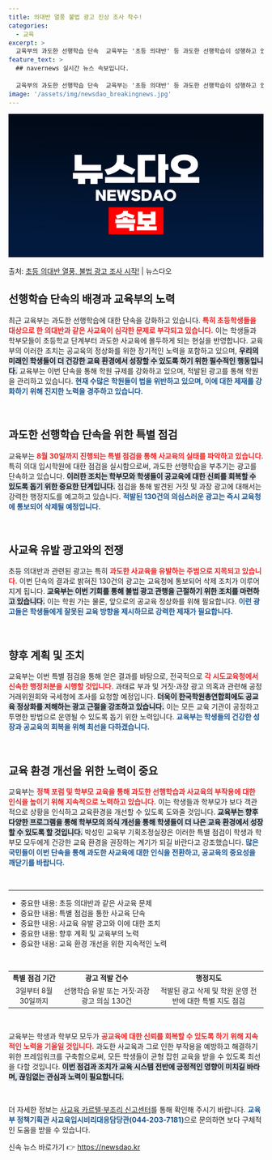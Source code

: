 ```yaml
---
title: 의대반 열풍 불법 광고 진상 조사 착수!
categories:
  - 교육
excerpt: >
  교육부의 과도한 선행학습 단속  교육부는 '초등 의대반' 등 과도한 선행학습이 성행하고 있는 점을 우려하여 …
feature_text: >
  ## navernews 실시간 뉴스 속보입니다.

  교육부의 과도한 선행학습 단속  교육부는 '초등 의대반' 등 과도한 선행학습이 성행하고 있는 점을 우려하여 …
image: '/assets/img/newsdao_breakingnews.jpg'
---
```


![뉴스다오 속보](/assets/img/newsdao_breakingnews.jpg)

<p>출처: <a href="https://newsdao.kr/5008" rel="dofollow">초등 의대반 열풍, 불법 광고 조사 시작!</a> | 뉴스다오</p>

<h2 data-ke-size="size26">선행학습 단속의 배경과 교육부의 노력</h2>

<p data-ke-size="size16">최근 교육부는 과도한 선행학습에 대한 단속을 강화하고 있습니다. <b><span style="color: #ee2323;">특히 초등학생들을 대상으로 한 의대반과 같은 사교육이 심각한 문제로 부각되고 있습니다.</span></b> 이는 학생들과 학부모들이 초등학교 단계부터 과도한 사교육에 몰두하게 되는 현실을 반영합니다. 교육부의 이러한 조치는 공교육의 정상화를 위한 장기적인 노력을 포함하고 있으며, <b><span style="background-color: #21538527;">우리의 미래인 학생들이 더 건강한 교육 환경에서 성장할 수 있도록 하기 위한 필수적인 행동입니다.</span></b> 교육부는 이번 단속을 통해 학원 규제를 강화하고 있으며, 적발된 광고를 통해 학원을 관리하고 있습니다. <b><span style="color: #1a5490;">현재 수많은 학원들이 법을 위반하고 있으며, 이에 대한 제재를 강화하기 위해 진지한 노력을 경주하고 있습니다.</span></b></p>

<p data-ke-size="size16">&nbsp;</p>

<h2 data-ke-size="size26">과도한 선행학습 단속을 위한 특별 점검</h2>

<p data-ke-size="size16">교육부는 <b><span style="color: #ee2323;">8월 30일까지 진행되는 특별 점검을 통해 사교육의 실태를 파악하고 있습니다.</span></b> 특히 의대 입시학원에 대한 점검을 실시함으로써, 과도한 선행학습을 부추기는 광고를 단속하고 있습니다. <b><span style="background-color: #21538527;">이러한 조치는 학부모와 학생들이 공교육에 대한 신뢰를 회복할 수 있도록 돕기 위한 중요한 단계입니다.</span></b> 점검을 통해 발견된 거짓 및 과장 광고에 대해서는 강력한 행정지도를 예고하고 있습니다. <b><span style="color: #1a5490;">적발된 130건의 의심스러운 광고는 즉시 교육청에 통보되어 삭제될 예정입니다.</span></b></p>

<p data-ke-size="size16">&nbsp;</p>

<h2 data-ke-size="size26">사교육 유발 광고와의 전쟁</h2>

<p data-ke-size="size16">초등 의대반과 관련된 광고는 특히 <b><span style="color: #ee2323;">과도한 사교육을 유발하는 주범으로 지목되고 있습니다.</span></b> 이번 단속의 결과로 밝혀진 130건의 광고는 교육청에 통보되어 삭제 조치가 이루어지게 됩니다. <b><span style="background-color: #21538527;">교육부는 이번 기회를 통해 불법 광고 관행을 근절하기 위한 조치를 마련하고 있습니다.</span></b> 이는 학원 가는 물론, 앞으로의 공교육 정상화를 위해 필요합니다. <b><span style="color: #1a5490;">이런 광고들은 학생들에게 잘못된 교육 방향을 제시하므로 강력한 제재가 필요합니다.</span></b></p>

<p data-ke-size="size16">&nbsp;</p>

<h2 data-ke-size="size26">향후 계획 및 조치</h2>

<p data-ke-size="size16">교육부는 이번 특별 점검을 통해 얻은 결과를 바탕으로, 전국적으로 <b><span style="color: #ee2323;">각 시도교육청에서 신속한 행정처분을 시행할 것입니다.</span></b> 과태료 부과 및 거짓·과장 광고 의혹과 관련해 공정거래위원회와 국세청에 조사를 요청할 예정입니다. <b><span style="background-color: #21538527;">더욱이 한국학원총연합회에도 공교육 정상화를 저해하는 광고 근절을 강조하고 있습니다.</span></b> 이는 모든 교육 기관이 공정하고 투명한 방법으로 운영될 수 있도록 돕기 위한 노력입니다. <b><span style="color: #1a5490;">교육부는 학생들의 건강한 성장과 공교육의 회복을 위해 최선을 다하겠습니다.</span></b></p>

<p data-ke-size="size16">&nbsp;</p>

<h2 data-ke-size="size26">교육 환경 개선을 위한 노력이 중요</h2>

<p data-ke-size="size16">교육부는 <b><span style="color: #ee2323;">정책 포럼 및 학부모 교육을 통해 과도한 선행학습과 사교육의 부작용에 대한 인식을 높이기 위해 지속적으로 노력하고 있습니다.</span></b> 이는 학생들과 학부모가 보다 객관적으로 상황을 인식하고 교육환경을 개선할 수 있도록 도와줄 것입니다. <b><span style="background-color: #21538527;">교육부는 향후 다양한 프로그램을 통해 학부모의 의식 개선을 통해 학생들이 더 나은 교육 환경에서 성장할 수 있도록 할 것입니다.</span></b> 박성민 교육부 기획조정실장은 이러한 특별 점검이 학생과 학부모 모두에게 건강한 교육 환경을 권장하는 계기가 되길 바란다고 강조했습니다. <b><span style="color: #1a5490;">많은 국민들이 이번 단속을 통해 과도한 사교육에 대한 인식을 전환하고, 공교육의 중요성을 깨닫기를 바랍니다.</span></b></p>

<p data-ke-size="size16">&nbsp;</p>

<hr>

<ul>
<li>중요한 내용: 초등 의대반과 같은 사교육 문제</li>
<li>중요한 내용: 특별 점검을 통한 사교육 단속</li>
<li>중요한 내용: 사교육 유발 광고와 이에 대한 조치</li>
<li>중요한 내용: 향후 계획 및 교육부의 노력</li>
<li>중요한 내용: 교육 환경 개선을 위한 지속적인 노력</li>
</ul>

<p data-ke-size="size16">&nbsp;</p>

<table style="width: 100%; border-collapse: collapse;">
<tr>
<td style="text-align: center; height: 17px;"><b>특별 점검 기간</b></td>
<td style="text-align: center; height: 17px;"><b>광고 적발 건수</b></td>
<td style="text-align: center; height: 17px;"><b>행정지도</b></td>
</tr>
<tr>
<td style="text-align: center; height: 17px;">3일부터 8월 30일까지</td>
<td style="text-align: center; height: 17px;">선행학습 유발 또는 거짓·과장 광고 의심 130건</td>
<td style="text-align: center; height: 17px;">적발된 광고 삭제 및 학원 운영 전반에 대한 특별 지도 점검</td>
</tr>
</table>

<p data-ke-size="size16">&nbsp;</p>

<p data-ke-size="size16">교육부는 학생과 학부모 모두가 <b><span style="color: #ee2323;">공교육에 대한 신뢰를 회복할 수 있도록 하기 위해 지속적인 노력을 기울일 것입니다.</span></b> 과도한 사교육과 그로 인한 부작용을 예방하고 해결하기 위한 프레임워크를 구축함으로써, 모든 학생들이 균형 잡힌 교육을 받을 수 있도록 최선을 다할 것입니다. <b><span style="background-color: #21538527;">이번 점검과 조치가 교육 시스템 전반에 긍정적인 영향이 미치길 바라며, 끊임없는 관심과 노력이 필요합니다.</span></b></p>

<p data-ke-size="size16">&nbsp;</p>

<p data-ke-size="size16">더 자세한 정보는 <a href="https://fair-edu.moe.go.kr">사교육 카르텔·부조리 신고센터</a>를 통해 확인해 주시기 바랍니다. <b><span style="color: #1a5490;">교육부 정책기획관 사교육입시비리대응담당관(044-203-7181)</span></b>으로 문의하면 보다 구체적인 도움을 받을 수 있습니다.</p> 

신속 뉴스 바로가기 👉 <a href="https://newsdao.kr" rel="dofollow">https://newsdao.kr</a>


